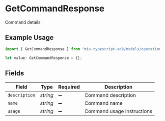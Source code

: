 # GetCommandResponse

Command details

## Example Usage

```typescript
import { GetCommandResponse } from "mix-typescript-sdk/models/operations";

let value: GetCommandResponse = {};
```

## Fields

| Field                      | Type                       | Required                   | Description                |
| -------------------------- | -------------------------- | -------------------------- | -------------------------- |
| `description`              | *string*                   | :heavy_minus_sign:         | Command description        |
| `name`                     | *string*                   | :heavy_minus_sign:         | Command name               |
| `usage`                    | *string*                   | :heavy_minus_sign:         | Command usage instructions |